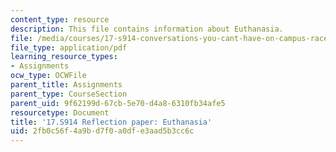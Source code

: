 ```yaml
---
content_type: resource
description: This file contains information about Euthanasia.
file: /media/courses/17-s914-conversations-you-cant-have-on-campus-race-ethnicity-gender-and-identity-spring-2012/2fb0c56f4a9bd7f0a0dfe3aad5b3cc6c_MIT17_S914S12_euthanasia3.pdf
file_type: application/pdf
learning_resource_types:
- Assignments
ocw_type: OCWFile
parent_title: Assignments
parent_type: CourseSection
parent_uid: 9f62199d-67cb-5e70-d4a8-6310fb34afe5
resourcetype: Document
title: '17.S914 Reflection paper: Euthanasia'
uid: 2fb0c56f-4a9b-d7f0-a0df-e3aad5b3cc6c
---
```

